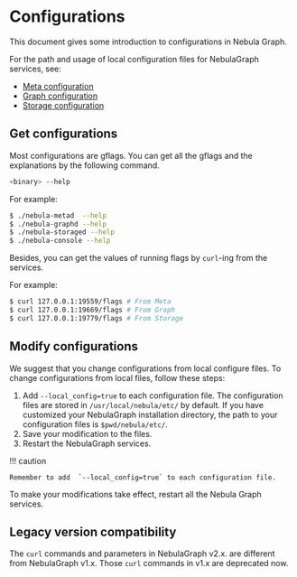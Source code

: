 # Configurations

This document gives some introduction to configurations in Nebula Graph.

For the path and usage of local configuration files for NebulaGraph services, see:

* [Meta configuration](2.meta-config.md)
* [Graph configuration](3.graph-config.md)
* [Storage configuration](4.storage-config.md)

## Get configurations

Most configurations are gflags. You can get all the gflags and the explanations by the following command.

```bash
<binary> --help
```

For example:

```bash
$ ./nebula-metad  --help
$ ./nebula-graphd --help
$ ./nebula-storaged --help
$ ./nebula-console --help
```

Besides, you can get the values of running flags by `curl`-ing from the services.

For example:

```bash
$ curl 127.0.0.1:19559/flags # From Meta
$ curl 127.0.0.1:19669/flags # From Graph
$ curl 127.0.0.1:19779/flags # From Storage
```

## Modify configurations

We suggest that you change configurations from local configure files. To change configurations from local files, follow these steps:

1. Add `--local_config=true` to each configuration file.
    The configuration files are stored in `/usr/local/nebula/etc/` by default. If you have customized your NebulaGraph installation directory, the path to your configuration files is `$pwd/nebula/etc/`.
2. Save your modification to the files.
3. Restart the NebulaGraph services.

!!! caution

    Remember to add  `--local_config=true` to each configuration file.

To make your modifications take effect, restart all the Nebula Graph services.

## Legacy version compatibility

The `curl` commands and parameters in NebulaGraph v2.x. are different from NebulaGraph v1.x. Those `curl` commands in v1.x are deprecated now.
